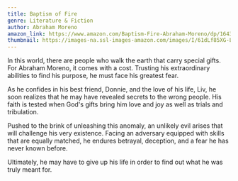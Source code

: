 ```yaml
---
title: Baptism of Fire
genre: Literature & Fiction
author: Abraham Moreno
amazon_link: https://www.amazon.com/Baptism-Fire-Abraham-Moreno/dp/1643454684/ref=tmm_pap_swatch_0?_encoding=UTF8&qid=1643532617&sr=8-1
thumbnail: https://images-na.ssl-images-amazon.com/images/I/61dLf85XG-L.jpg
---
```

In this world, there are people who walk the earth that carry special gifts. For Abraham Moreno, it comes with a cost. Trusting his extraordinary abilities to find his purpose, he must face his greatest fear.

As he confides in his best friend, Donnie, and the love of his life, Liv, he soon realizes that he may have revealed secrets to the wrong people. His faith is tested when God's gifts bring him love and joy as well as trials and tribulation.

Pushed to the brink of unleashing this anomaly, an unlikely evil arises that will challenge his very existence. Facing an adversary equipped with skills that are equally matched, he endures betrayal, deception, and a fear he has never known before.

Ultimately, he may have to give up his life in order to find out what he was truly meant for.